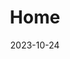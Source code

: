 ---
date: "2023-10-24"
design:
  spacing: 6rem
sections:

- block: hero
  id: hero
  content:
    text: |
     <p class="mt-6 leading-8" style="font-size:1.6rem; color:black">MSc. Student (Biology) at Mount Allison University</p>
    title: <h1 class="font-bold tracking-tight" style="font-size:4rem; color:black">Christelinda Laureijs</h1>
  design:
    background:
      image:
        filename: Lab-Rats-Hero-white-top.png
        parallax: false
    spacing:
      margin:
      - 0
      - 0
      - 0
      - 0
      padding:
      - 0
      - 0
      - 0
      - 0
      
      
- block: markdown
  id: intro
  content:
    title: <h2 class="font-bold tracking-tight" style="font-size:2.7rem; color:black; line-height:125%">I am a researcher, coder, and artist</h2>
    text: | 
      I am a master's student working under the supervision of Dr. Karen Crosby at Mount Allison University. My work focuses on the effect of insulin on neurons in the dorsomedial hypothalamus (DMH), which is a brain region critical for appetite regulation.
  design:
    background:
      image:
        filename: Green-neuron.svg
        parallax: false
        position: right
        
        
- block: markdown
  id: projects
  content:
      title: Things I've been working on
  design:
    background:
      color: white
      text_color_light: false
    spacing:
      padding: ["25px", "0", "10px", "0"]
  
- block: markdown
  id: honours
  content:
      text: |
        <h3>Honours work: Does insulin act in the DMH?</h3>
        For my honours project, I asked if insulin binds to DMH neurons, and if so, how that may affect their activity. I compared synaptic transmission (a measure of communication between neurons) and action potentials (a measure of neuronal excitability) before and after exposing DMH neurons to insulin.
        <a href="https://github.com/christelinda-laureijs/honours-thesis" target="_blank" title="Explore the GitHub project!"><img src="Methods-schematic.png"></a>
        I found that insulin <b>decreases</b> both excitatory synaptic transmission and neuronal excitability in DMH neurons. If you're interested in reading more, you can explore <a href="https://github.com/christelinda-laureijs/honours-thesis" target="_blank" title="Explore the GitHub project!">the project page on GitHub</a> and <a href="https://github.com/christelinda-laureijs/honours-thesis/blob/main/Thesis/Thesis.pdf" target="_blank" title="Read my thesis as a PDF file">read my thesis!</a>
  design:
    background:
      image:
        filename: Insulin.svg
        parallax: false
        position: left



- block: markdown
  id: coding
  content:
      text: |
        <h3>Coding Projects</h3>
        
        <p style="margin-bottom:20rem;">I always have some sort of coding project on the go. I code most frequently in R & RMarkdown, but I also like to build things with LaTeX and HTML. My most recent projects have included creating an RMarkdown/LaTeX thesis template, coding a website (this one!) and developing R scripts to analyze the recordings that we collect in the lab.</p>

  design:
    background:
      image:
        filename: Rat-Laptop.svg
        size: cover
        parallax: false

- block: markdown
  id: art
  content:
      text: |
        <h3>Scientific illustrations</h3>
        
        Art, graphic design, and typography are key interests of mine. I particularly enjoy using art to improve understanding of scientific concepts. Most of my diagrams are featured in my presentations, but I also create stand-alone scientific illustrations and figures. My main illustration tools are Inkscape (a free, open-source vector illustrator), *ggplot2*, and watercolour.
        


- block: markdown
  id: crankybeeart
  content:
      text: |
        <h3>Cranky Bee Art</h3>
        
        A few years ago, I started an online business featuring my watercolour art and nature photography. It grew quickly and little did I know that this fun project would soon become a big part of my artistic life. I have lots of fun imagining animals like mice, bears and giraffes doing human activities and celebrating special occasions together. 
        
        <a href="https://crankybeeart.com/" target="_blank" title="Click here to visit the Cranky Bee Art website!">Cranky Bee Art</a> specializes in greeting cards for adoption day anniversaries, birthdays, and holidays, as well as creating small moments that make every day special. I'm particularly proud of my "Just Because" series to send to people - well, just because you want to check in and let them know that you're thinking of them.
        
        <div style="text-align:center">
        <button type="button" style="background-color:#f5f5f5; color:white; padding: 15px 32px; cursor:pointer; border-radius: 15px"><a href="https://crankybeeart.com/" target="_blank" title="Click here to visit the Cranky Bee Art website!">Visit Cranky Bee Art!</a></button>
        </div>

- block: markdown
  id: artpicture
  content:
    text: 
  design:
    background:
      image:
        filename: 20240531-Watercolour-banner.svg
        parallax: false
        position: center     

- block: markdown
  id: contact
  content:
      title: Contact
      text: |
        Let's connect! If you have ideas for collaboration, knowledge of useful R scripts or packages, or ideas for what card I should paint next, I would love to hear from you.
        
        <img src="avatar-round-png.png" alt="Photo of Christelinda Laureijs" width="300" height="300" style="display: block; margin-left: auto; margin-right: auto; width: 50%">
        
        <p style="text-align: center">cslaureijs@gmail.com</p>

- block: markdown
  id: cv
  content:
      title: CV
      text: |
          Don't go yet! If you want to read more about me, here's <a href="Laureijs-CV.pdf" target="_blank" title="Click here to open a my CV as a PDF file">my CV.</a>

title: Home
type: landing
---